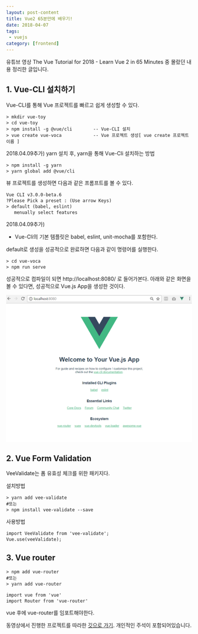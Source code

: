 ```yaml
---
layout: post-content
title: Vue2 65분만에 배우기!
date: 2018-04-07
tags:
 - vuejs
category: [frontend]
---
```


유튜브 영상 The Vue Tutorial for 2018 - Learn Vue 2 in 65 Minutes 중 몰랐던 내용 정리한 글입니다.

## 1. Vue-CLI 설치하기

Vue-CLI를 통해 Vue 프로젝트를 빠르고 쉽게 생성할 수 있다.
```
> mkdir vue-toy
> cd vue-toy
> npm install -g @vue/cli        -- Vue-CLI 설치
> vue create vue-voca            -- Vue 프로젝트 생성[ vue create 프로젝트이름 ]
```

2018.04.09추가) yarn 설치 후, yarn을 통해 Vue-Cli 설치하는 방법
```
> npm install -g yarn
> yarn global add @vue/cli
```

뷰 프로젝트를 생성하면 다음과 같은 프롬프트를 볼 수 있다.
```
Vue CLI v3.0.0-beta.6
?Please Pick a preset : (Use arrow Keys)
> default (babel, eslint)
   menually select features
```
2018.04.09추가)    
- Vue-Cli의 기본 템플릿은 babel, eslint, unit-mocha를 포함한다.

default로 생성을 성공적으로 완료하면 다음과 같이 명령어를 실행한다.
```
> cd vue-voca
> npm run serve
```

성공적으로 컴파일이 되면 http://localhost:8080/ 로 들어가본다.
아래와 같은 화면을 볼 수 있다면, 성공적으로 Vue.js App을 생성한 것이다.

![화면](/assets/images/2018-04-07-img.png)

## 2. Vue Form Validation

VeeValidate는 폼 유효성 체크를 위한 패키지다.

설치방법
```
> yarn add vee-validate
#또는
> npm install vee-validate --save
```
사용방법
```
import VeeValidate from 'vee-validate';
Vue.use(veeValidate);
```
## 3. Vue router
```
> npm add vue-router
#또는
> yarn add vue-router
```

```
import vue from 'vue'
import Router from 'vue-router'
```

vue 후에 vue-router를 임포트해야한다.

동영상에서 진행한 프로젝트를 따라한 [깃으로 가기](https://github.com/devgaram/vueStudy). 개인적인 주석이 포함되어있습니다.
